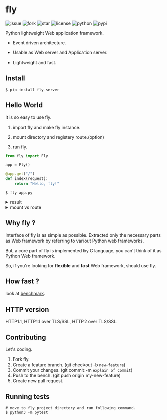 
# fly

![issue](https://img.shields.io/github/issues/tatsuya4649/fly)
![fork](https://img.shields.io/github/forks/tatsuya4649/fly)
![star](https://img.shields.io/github/stars/tatsuya4649/fly)
![license](https://img.shields.io/github/license/tatsuya4649/fly)
![python](https://img.shields.io/badge/python-3.5%7C3.6%7C3.7%7C3.8%7C3.9%7C3.10-blue)
![pypi](https://badge.fury.io/py/fly-server.svg)

Python lightweight Web application framework.

* Event driven architecture.

* Usable as Web server and Application server.

* Lightweight and fast.

## Install

```
$ pip install fly-server
```

## Hello World

It is so easy to use fly.

1. import fly and make fly instance.

2. mount directory and registery route.(option)

3. run fly.

```python
from fly import Fly

app = Fly()

@app.get("/")
def index(request):
	return "Hello, fly!"

```

```
$ fly app.py
```

<details>
<summary>result</summary>
<div>

```
    * fly Running on 0.0.0.0:1234 (Press CTRL+C to quit)
    * fly 5 workers
    * SSL: False
    * SSL certificate path: conf/server.crt
    * SSL key path: conf/server.key
    * Log directory path: ~/log
    * Mount paths ()
```


</div>
</details>

<details>
<summary>mount vs route</summary>
<div>

* mount: use for static content(css, html, js)

* route: use for dynamic content(like CGI)

</div>
</details>

## Why fly ?

Interface of fly is as simple as possible. Extracted only the necessary parts as Web framework by referring to variout Python web frameworks.

But, a core part of fly is implemented by C language, you can't think of it as Python Web framework.

So, if you're looking for **flexible** and **fast** Web framework, should use fly.
## How fast ?

look at [benchmark](https://github.com/tatsuya4649/fly/blob/develop/bench/README.md).

## HTTP version

HTTP1.1, HTTP1.1 over TLS/SSL, HTTP2 over TLS/SSL.

## Contributing

Let's coding.

1. Fork fly.
2. Create a feature branch. (git checkout -b `new-feature`)
3. Commit your changes. (git commit -m `explain of commit`)
4. Push to the bench. (git push origin my-new-feature)
5. Create new pull request.

## Running tests

```
# move to fly project directory and run following command.
$ python3 -m pytest
```
